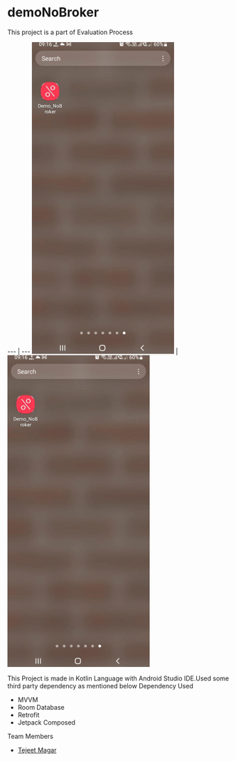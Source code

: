 # demoNoBroker


This project is a part of Evaluation Process 

 --- | --- 
 ![Original Demo App](https://github.com/Tejeet/demoNoBroker/blob/master/output/nobrokerdemo.gif) | ![Demo](https://github.com/Tejeet/demoNoBroker/blob/master/output/nobrokerdemo.gif)


This Project is made in Kotlin Language with Android Studio IDE.Used some third party dependency as mentioned below
Dependency Used 
- MVVM
- Room Database
- Retrofit
- Jetpack Composed

Team Members 
- [Tejeet Magar](https://tejeet.com/)
